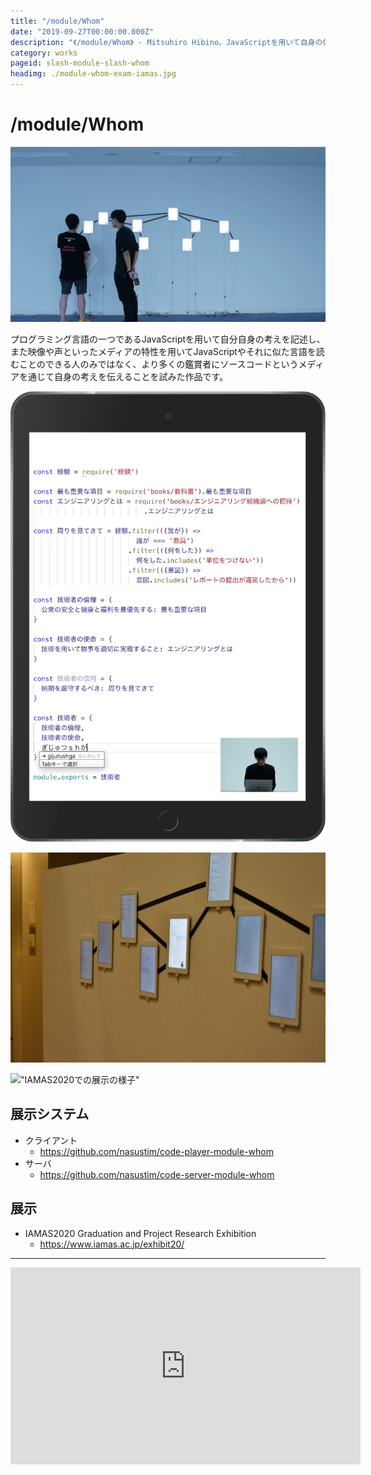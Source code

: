 ```yaml
---
title: "/module/Whom"
date: "2019-09-27T00:00:00.000Z"
description: "《/module/Whom》 - Mitsuhiro Hibino。JavaScriptを用いて自身の体験を記述し、ソースコードを通じて顕になる筆者自身の思考を伝えることを目的とした。また、音や映像の持つメディア・スペシフィックを意識することで、多くの鑑賞者にとって馴染みのない文字列だと考えられるソースコードに目を惹くことを試みた。"
category: works
pageid: slash-module-slash-whom
headimg: ./module-whom-exam-iamas.jpg
---
```


# /module/Whom

![2019年9月の展示の様子](./module-whom.png "2019年9月の展示の様子")

プログラミング言語の一つであるJavaScriptを用いて自分自身の考えを記述し、また映像や声といったメディアの特性を用いてJavaScriptやそれに似た言語を読むことのできる人のみではなく、より多くの鑑賞者にソースコードというメディアを通じて自身の考えを伝えることを試みた作品です。

!["iPadの内の一つ"](./module-whom-ipad-00.png "iPadの内の一つ")

!["IAMAS修士作品バージョン - 私のコーディングする姿と声が付与された"](./module-whom-exam-iamas.jpg "IAMAS修士作品バージョン - 私のコーディングする姿と声が付与された")

!["IAMAS2020での展示の様子"](./module-whom-exhibit-iamas2020.jpg "IAMAS2020での展示の様子")

## 展示システム

- クライアント
    - https://github.com/nasustim/code-player-module-whom
- サーバ
    - https://github.com/nasustim/code-server-module-whom

## 展示

- IAMAS2020 Graduation and Project Research Exhibition
    - https://www.iamas.ac.jp/exhibit20/

-------


<iframe width="560" height="315" src="https://www.youtube.com/embed/0Nxng8d4PN4" frameborder="0" allow="accelerometer; autoplay; encrypted-media; gyroscope; picture-in-picture" allowfullscreen></iframe>
